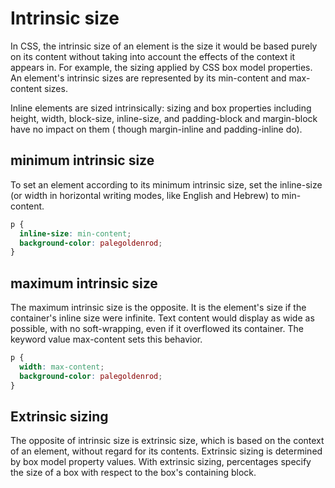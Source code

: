 # Intrinsic size

In CSS, the intrinsic size of an element is the size it would be based purely on its content without taking into account the effects of the context it appears in. For example, the sizing applied by CSS box model properties. An element's intrinsic sizes are represented by its min-content and max-content sizes.

Inline elements are sized intrinsically: sizing and box properties including height, width, block-size, inline-size, and padding-block and margin-block have no impact on them ( though margin-inline and padding-inline do).

## minimum intrinsic size

To set an element according to its minimum intrinsic size, set the inline-size (or width in horizontal writing modes, like English and Hebrew) to min-content.

```css
p {
  inline-size: min-content;
  background-color: palegoldenrod;
}
```

## maximum intrinsic size

The maximum intrinsic size is the opposite. It is the element's size if the container's inline size were infinite. Text content would display as wide as possible, with no soft-wrapping, even if it overflowed its container. The keyword value max-content sets this behavior.

```css
p {
  width: max-content;
  background-color: palegoldenrod;
}
```

## Extrinsic sizing

The opposite of intrinsic size is extrinsic size, which is based on the context of an element, without regard for its contents. Extrinsic sizing is determined by box model property values. With extrinsic sizing, percentages specify the size of a box with respect to the box's containing block.
